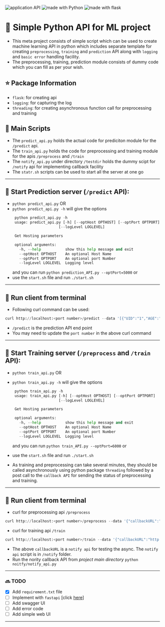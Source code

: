  <img src="https://img.shields.io/badge/application-REST%20API-yellow.svg?style=flat-square" alt="application API">  <img src="https://img.shields.io/badge/Python-3.6-green.svg?style=flat-square" alt="made with Python"> <img src="https://img.shields.io/badge/package-Flask-blue.svg?style=flat" alt="made with flask">

# :rocket: Simple Python API for ML project

- This meta project consists of simple script which can be used to create machine learning API in python which includes
separate template for creating `preprocessing`, `training` and `prediction` API along with `logging` and `basic error` handling facility. 
- The preprocessing, training, prediction module consists of dummy code which you can fill as per your wish.

## :star: Package Information
+ `flask`: for creating api
+ `logging`: for capturing the log
+ `threading`: for creating asynchronous function call for preprocessing and training

## :dart: Main Scripts

+ The `predict_api.py` holds the actual code for prediciton module for the `/predict` api.
+ The `train_api.py` holds the code for preprocessing and training module for the apis `/preprocess` and `/train`
+ The `notify_api.py` under directory `/testdir` holds the dummy scipt for `/notify` api for implementing callback facility
+ The `statr.sh` scripts can be used to start all the server at one go

----

## :large_blue_diamond: Start Prediction server (`/predict` API):

  +  `python predict_api.py` OR
  +  `python predict_api.py -h` will give the options
     ```py
      python predict_api.py -h
      usage: predict_api.py [-h] [--optHost OPTHOST] [--optPort OPTPORT]
                          [--logLevel LOGLEVEL]

      Get Hosting parameters

      optional arguments:
        -h, --help           show this help message and exit
        --optHost OPTHOST    An optional Host Name
        --optPort OPTPORT    An optional port Number
        --logLevel LOGLEVEL  Logging level
     ```
     and you can run `python prediction_API.py --optPort=5000` or
  + use the `start.sh` file and run `./start.sh`

----

## :large_blue_diamond: Run client from terminal
  + Following curl command can be used:

```py
curl http://localhost:<port number>/predict --data '[{"UID":"1","AGE":"15"},{"UID":"2","AGE":"12"},{"UID":"3","AGE":"55"},{"UID":"4","AGE":"37"}]' -H "Content-Type: application/json" 
```

+ `/predict` is the prediction API end point
+ You may need to update the `port number` in the above curl command

----

## :large_blue_diamond: Start Training server (`/preprocess` and `/train` API):
  +  `python train_api.py` OR
  +  `python train_api.py -h` will give the options
     ```py
      python train_api.py -h
      usage: train_api.py [-h] [--optHost OPTHOST] [--optPort OPTPORT]
                          [--logLevel LOGLEVEL]

      Get Hosting parameters

      optional arguments:
        -h, --help           show this help message and exit
        --optHost OPTHOST    An optional Host Name
        --optPort OPTPORT    An optional port Number
        --logLevel LOGLEVEL  Logging level
     ```
     and you can run `python train_API.py --optPort=6000` or
  + use the `start.sh` file and run `./start.sh`

+ As training and preprocessing can take several minutes, they should be called asynchronously using python package `threading` followed by a post call to the `callback API` for sending the status of preprocessing and training.

----

## :large_blue_diamond: Run client from terminal 
  - curl for preprocessing api `/preprocess`

```py
curl http://localhost:<port number>/preprocess --data '{"callbackURL":"http://localhost:5020/notify"}' -H "Content-Type: application/json"
```
  - curl for training api `/train`

```py
curl http://localhost:<port number>/train --data '{"callbackURL":"http://localhost:5020/notify"}' -H "Content-Type: application/json"
```

  + The above `callbackURL` is a `notify api` for testing the async. The `notify api` script is in `/notify` folder. 
  + Run the nority callback API from _project main directory_ `python noitfy/notify_api.py`

----

### :soon: TODO 

-  [x] Add `requirement.txt` file
-  [ ] Implement with `fastapi` [click [here](https://github.com/tiangolo/fastapi)]
-  [ ] Add swagger UI
-  [ ] Add error code
-  [ ] Add simple web UI

----